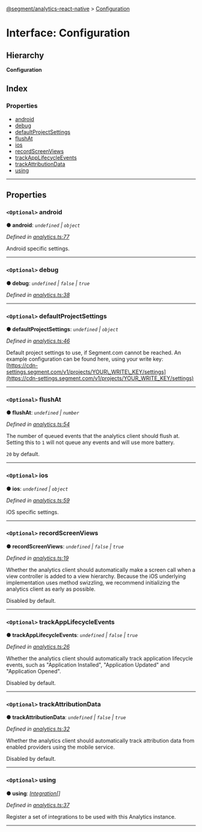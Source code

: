 [@segment/analytics-react-native](../README.md) > [Configuration](../interfaces/analytics.configuration.md)

# Interface: Configuration

## Hierarchy

**Configuration**

## Index

### Properties

* [android](analytics.configuration.md#android)
* [debug](analytics.configuration.md#debug)
* [defaultProjectSettings](analytics.configuration.md#defaultprojectsettings)
* [flushAt](analytics.configuration.md#flushat)
* [ios](analytics.configuration.md#ios)
* [recordScreenViews](analytics.configuration.md#recordscreenviews)
* [trackAppLifecycleEvents](analytics.configuration.md#trackapplifecycleevents)
* [trackAttributionData](analytics.configuration.md#trackattributiondata)
* [using](analytics.configuration.md#using)

---

## Properties

<a id="android"></a>

### `<Optional>` android

**● android**: *`undefined` \| `object`*

*Defined in [analytics.ts:77](https://github.com/segmentio/analytics-react-native/blob/master/packages/core/src/analytics.ts#L77)*

Android specific settings.

___
<a id="debug"></a>

### `<Optional>` debug

**● debug**: *`undefined` \| `false` \| `true`*

*Defined in [analytics.ts:38](https://github.com/segmentio/analytics-react-native/blob/master/packages/core/src/analytics.ts#L38)*

___
<a id="defaultprojectsettings"></a>

### `<Optional>` defaultProjectSettings

**● defaultProjectSettings**: *`undefined` \| `object`*

*Defined in [analytics.ts:46](https://github.com/segmentio/analytics-react-native/blob/master/packages/core/src/analytics.ts#L46)*

Default project settings to use, if Segment.com cannot be reached. An example configuration can be found here, using your write key: [](https://cdn-settings.segment.com/v1/projects/YOUR_WRITE_KEY/settings)[https://cdn-settings.segment.com/v1/projects/YOUR\_WRITE\_KEY/settings](https://cdn-settings.segment.com/v1/projects/YOUR_WRITE_KEY/settings)

___
<a id="flushat"></a>

### `<Optional>` flushAt

**● flushAt**: *`undefined` \| `number`*

*Defined in [analytics.ts:54](https://github.com/segmentio/analytics-react-native/blob/master/packages/core/src/analytics.ts#L54)*

The number of queued events that the analytics client should flush at. Setting this to `1` will not queue any events and will use more battery.

`20` by default.

___
<a id="ios"></a>

### `<Optional>` ios

**● ios**: *`undefined` \| `object`*

*Defined in [analytics.ts:59](https://github.com/segmentio/analytics-react-native/blob/master/packages/core/src/analytics.ts#L59)*

iOS specific settings.

___
<a id="recordscreenviews"></a>

### `<Optional>` recordScreenViews

**● recordScreenViews**: *`undefined` \| `false` \| `true`*

*Defined in [analytics.ts:19](https://github.com/segmentio/analytics-react-native/blob/master/packages/core/src/analytics.ts#L19)*

Whether the analytics client should automatically make a screen call when a view controller is added to a view hierarchy. Because the iOS underlying implementation uses method swizzling, we recommend initializing the analytics client as early as possible.

Disabled by default.

___
<a id="trackapplifecycleevents"></a>

### `<Optional>` trackAppLifecycleEvents

**● trackAppLifecycleEvents**: *`undefined` \| `false` \| `true`*

*Defined in [analytics.ts:26](https://github.com/segmentio/analytics-react-native/blob/master/packages/core/src/analytics.ts#L26)*

Whether the analytics client should automatically track application lifecycle events, such as "Application Installed", "Application Updated" and "Application Opened".

Disabled by default.

___
<a id="trackattributiondata"></a>

### `<Optional>` trackAttributionData

**● trackAttributionData**: *`undefined` \| `false` \| `true`*

*Defined in [analytics.ts:32](https://github.com/segmentio/analytics-react-native/blob/master/packages/core/src/analytics.ts#L32)*

Whether the analytics client should automatically track attribution data from enabled providers using the mobile service.

Disabled by default.

___
<a id="using"></a>

### `<Optional>` using

**● using**: *[Integration](../#integration)[]*

*Defined in [analytics.ts:37](https://github.com/segmentio/analytics-react-native/blob/master/packages/core/src/analytics.ts#L37)*

Register a set of integrations to be used with this Analytics instance.

___


